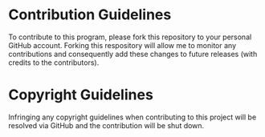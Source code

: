 # Contribution Guidelines
To contribute to this program, please fork this repository to your personal GitHub account. Forking this respository will allow me to monitor any contributions and consequently add these changes to future releases (with credits to the contributors).

# Copyright Guidelines
Infringing any copyright guidelines when contributing to this project will be resolved via GitHub and the contribution will be shut down.
